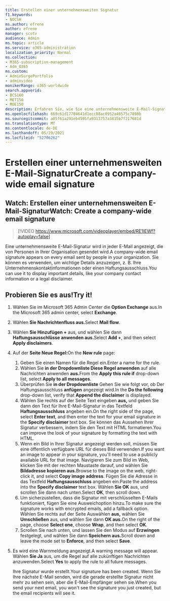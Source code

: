 ```yaml
---
title: Erstellen einer unternehmensweiten Signatur
f1.keywords:
- NOCSH
ms.author: efrene
author: efrene
manager: scotv
audience: Admin
ms.topic: article
ms.service: o365-administration
localization_priority: Normal
ms.collection:
- M365-subscription-management
- Adm_O365
ms.custom:
- AdminSurgePortfolio
- adminvideo
monikerRange: o365-worldwide
search.appverid:
- BCS160
- MET150
- MOE150
description: Erfahren Sie, wie Sie eine unternehmensweite E-Mail-Signatur erstellen.
ms.openlocfilehash: 669c61d17784641d1ecc88ac0952a46575c7898b
ms.sourcegitcommit: a05f61a291eb4595fa9313757a3815b7f217681d
ms.translationtype: MT
ms.contentlocale: de-DE
ms.lasthandoff: 05/29/2021
ms.locfileid: "52706262"
---
```

# <a name="create-a-company-wide-email-signature"></a><span data-ttu-id="e1eb5-103">Erstellen einer unternehmensweiten E-Mail-Signatur</span><span class="sxs-lookup"><span data-stu-id="e1eb5-103">Create a company-wide email signature</span></span>

## <a name="watch-create-a-company-wide-email-signature"></a><span data-ttu-id="e1eb5-104">Watch: Erstellen einer unternehmensweiten E-Mail-Signatur</span><span class="sxs-lookup"><span data-stu-id="e1eb5-104">Watch: Create a company-wide email signature</span></span>

> [!VIDEO https://www.microsoft.com/videoplayer/embed/RE1IEWf?autoplay=false]

<span data-ttu-id="e1eb5-105">Eine unternehmensweite E-Mail-Signatur wird in jeder E-Mail angezeigt, die von Personen in Ihrer Organisation gesendet wird.</span><span class="sxs-lookup"><span data-stu-id="e1eb5-105">A company-wide email signature appears on every email sent by people in your organization.</span></span> <span data-ttu-id="e1eb5-106">Sie können es verwenden, um wichtige Details anzuzeigen, z. B. Ihre Unternehmenskontaktinformationen oder einen Haftungsausschluss.</span><span class="sxs-lookup"><span data-stu-id="e1eb5-106">You can use it to display important details, like your company contact information or a legal disclaimer.</span></span> 

## <a name="try-it"></a><span data-ttu-id="e1eb5-107">Probieren Sie es aus!</span><span class="sxs-lookup"><span data-stu-id="e1eb5-107">Try it!</span></span>

1. <span data-ttu-id="e1eb5-108">Wählen Sie im Microsoft 365 Admin Center die **Option Exchange** aus.</span><span class="sxs-lookup"><span data-stu-id="e1eb5-108">In the Microsoft 365 admin center, select **Exchange**.</span></span>
1. <span data-ttu-id="e1eb5-109">Wählen **Sie Nachrichtenfluss aus.**</span><span class="sxs-lookup"><span data-stu-id="e1eb5-109">Select **Mail flow**.</span></span>
1. <span data-ttu-id="e1eb5-110">Wählen **Sie Hinzufügen +** aus, und wählen Sie dann **Haftungsausschlüsse anwenden aus.**</span><span class="sxs-lookup"><span data-stu-id="e1eb5-110">Select **Add +**, and then select **Apply disclaimers**.</span></span>
1. <span data-ttu-id="e1eb5-111">Auf der **Seite Neue Regel:**</span><span class="sxs-lookup"><span data-stu-id="e1eb5-111">On the **New rule** page:</span></span>
    1. <span data-ttu-id="e1eb5-112">Geben Sie einen Namen für die Regel ein.</span><span class="sxs-lookup"><span data-stu-id="e1eb5-112">Enter a name for the rule.</span></span>
    1. <span data-ttu-id="e1eb5-113">Wählen Sie **in der Dropdownliste Diese Regel anwenden** auf alle Nachrichten anwenden **aus.**</span><span class="sxs-lookup"><span data-stu-id="e1eb5-113">From the **Apply this rule if** drop-down list, select **Apply to all messages**.</span></span>
    1. <span data-ttu-id="e1eb5-114">Überprüfen Sie **in der Dropdownliste** Gehen Sie wie folgt vor, ob Der Haftungsausschluss **anfügen** angezeigt wird.</span><span class="sxs-lookup"><span data-stu-id="e1eb5-114">In the **Do the following** drop-down list, verify that **Append the disclaimer** is displayed.</span></span>
    1. <span data-ttu-id="e1eb5-115">Wählen Sie rechts auf der Seite Text eingeben **aus,** und geben Sie dann den Text für Ihre E-Mail-Signatur in das Textfeld **Haftungsausschluss** angeben ein.</span><span class="sxs-lookup"><span data-stu-id="e1eb5-115">On the right side of the page, select **Enter text**, and then enter the text for your email signature in the **Specify disclaimer** text box.</span></span> <span data-ttu-id="e1eb5-116">Sie können das Aussehen Ihrer Signatur verbessern, indem Sie den Text mit HTML formatieren.</span><span class="sxs-lookup"><span data-stu-id="e1eb5-116">You can improve the look of your signature by formatting the text with HTML.</span></span>
    1. <span data-ttu-id="e1eb5-117">Wenn ein Bild in Ihrer Signatur angezeigt werden soll, müssen Sie eine öffentlich verfügbare URL für dieses Bild verwenden.</span><span class="sxs-lookup"><span data-stu-id="e1eb5-117">If you want an image to appear in your signature, you'll need to use a publicly available URL for that image.</span></span> <span data-ttu-id="e1eb5-118">Navigieren Sie zum Bild im Web, klicken Sie mit der rechten Maustaste darauf, und wählen Sie **Bildadresse kopieren aus.**</span><span class="sxs-lookup"><span data-stu-id="e1eb5-118">Browse to the image on the web, right-click it, and select **Copy image address**.</span></span> <span data-ttu-id="e1eb5-119">Fügen Sie die Adresse in das Textfeld **Haftungsausschluss** angeben ein.</span><span class="sxs-lookup"><span data-stu-id="e1eb5-119">Paste the address into the **Specify disclaimer** text box.</span></span> <span data-ttu-id="e1eb5-120">Wählen **Sie OK** aus, und scrollen Sie dann nach unten.</span><span class="sxs-lookup"><span data-stu-id="e1eb5-120">Select **OK**, then scroll down.</span></span>
    1. <span data-ttu-id="e1eb5-121">Um sicherzustellen, dass die Signatur mit verschlüsselten E-Mails funktioniert, fügen Sie eine Ausweichoption hinzu.</span><span class="sxs-lookup"><span data-stu-id="e1eb5-121">To make sure the signature works with encrypted emails, add a fallback option.</span></span> <span data-ttu-id="e1eb5-122">Wählen Sie rechts auf der Seite Auswählen **aus,** wählen Sie **Umschließen** aus, und wählen Sie dann **OK aus.**</span><span class="sxs-lookup"><span data-stu-id="e1eb5-122">On the right of the page, choose **Select one**, choose **Wrap**, and then select **OK**.</span></span>
    1. <span data-ttu-id="e1eb5-123">Scrollen Sie nach unten, und lassen Sie den Modus auf **Erzwingen** festgelegt, und wählen Sie dann **Speichern aus.**</span><span class="sxs-lookup"><span data-stu-id="e1eb5-123">Scroll down and leave the mode set to **Enforce**, and then select **Save**.</span></span>
1. <span data-ttu-id="e1eb5-124">Es wird eine Warnmeldung angezeigt.</span><span class="sxs-lookup"><span data-stu-id="e1eb5-124">A warning message will appear.</span></span> <span data-ttu-id="e1eb5-125">Wählen **Sie Ja** aus, um die Regel auf alle zukünftigen Nachrichten anzuwenden.</span><span class="sxs-lookup"><span data-stu-id="e1eb5-125">Select **Yes** to apply the rule to all future messages.</span></span>

    <span data-ttu-id="e1eb5-126">Ihre Signatur wurde erstellt.</span><span class="sxs-lookup"><span data-stu-id="e1eb5-126">Your signature has been created.</span></span> <span data-ttu-id="e1eb5-127">Wenn Sie Ihre nächste E-Mail senden, wird die gerade erstellte Signatur nicht mehr zu sehen sein, aber die E-Mail-Empfänger sehen sie.</span><span class="sxs-lookup"><span data-stu-id="e1eb5-127">When you send your next email, you won't see the signature you just created, but the email recipients will see it.</span></span>